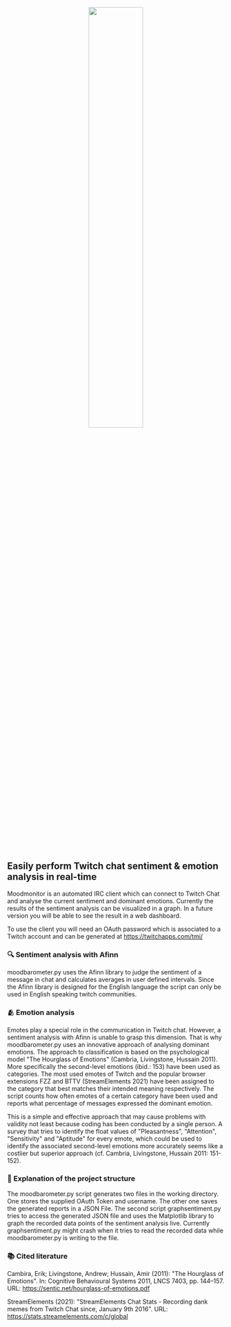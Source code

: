 <div align=center>
<img src="https://s20.directupload.net/images/220615/xhbtd84n.png" width="50%" height="50%">
</div>

## Easily perform Twitch chat sentiment & emotion analysis in real-time

 Moodmonitor is an automated IRC client which can connect to Twitch Chat and
 analyse the current sentiment and dominant emotions. Currently the results of
 the sentiment analysis can be visualized in a graph. In a future version
 you will be able to see the result in a web dashboard.

 To use the client you will need an OAuth password which is associated to
 a Twitch account and can be generated at https://twitchapps.com/tmi/

### 🔍 Sentiment analysis with Afinn
 moodbarometer.py uses the Afinn library to judge the sentiment of
 a message in chat and calculates averages in user defined intervals.
 Since the Afinn library is designed for the English language the script
 can only be used in English speaking twitch communities.

### 🫂 Emotion analysis
 Emotes play a special role in the communication in Twitch chat.
 However, a sentiment analysis with Afinn is unable to grasp this dimension.
 That is why moodbarometer.py uses an innovative approach of analysing
 dominant emotions. The approach to classification is based on the
 psychological model "The Hourglass of Emotions" (Cambria, Livingstone, Hussain 2011).
 More specifically the second-level emotions (ibid.: 153) have been used
 as categories. The most used emotes of Twitch and the popular browser extensions
 FZZ and BTTV (StreamElements 2021) have been assigned to the category that
 best matches their intended meaning respectively.
 The script counts how often emotes of a certain category have been used and
 reports what percentage of messages expressed the dominant emotion.
 
 This is a simple and effective approach that may cause problems with validity
 not least because coding has been conducted by a single person. A survey that
 tries to identify the float values of "Pleasantness", "Attention", "Sensitivity"
 and "Aptitude" for every emote, which could be used to identify the associated
 second-level emotions more accurately seems like a costlier but superior approach
 (cf. Cambria, Livingstone, Hussain 2011: 151-152).

### 📂 Explanation of the project structure
 The moodbarometer.py script generates two files in the working directory.
 One stores the supplied OAuth Token and username. The other one saves
 the generated reports in a JSON File. The second script graphsentiment.py tries
 to access the generated JSON file and uses the Matplotlib library to graph
 the recorded data points of the sentiment analysis live. Currently
 graphsentiment.py might crash when it tries to read the recorded data while
 moodbarometer.py is writing to the file.

### 📚 Cited literature
 Cambira, Erik; Livingstone, Andrew; Hussain, Amir (2011): "The Hourglass of Emotions".
 In: Cognitive Behavioural Systems 2011, LNCS 7403, pp. 144–157.
 URL: https://sentic.net/hourglass-of-emotions.pdf

 StreamElements (2021): "StreamElements Chat Stats - Recording dank memes from
 Twitch Chat since, January 9th 2016". URL: https://stats.streamelements.com/c/global
